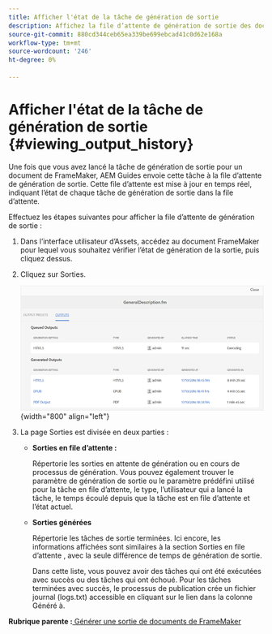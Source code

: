 ```yaml
---
title: Afficher l'état de la tâche de génération de sortie
description: Affichez la file d’attente de génération de sortie des documents de FrameMaker. Découvrez comment afficher l’état d’une tâche de génération de sortie.
source-git-commit: 880cd344ceb65ea339be699ebcad41c0d62e168a
workflow-type: tm+mt
source-wordcount: '246'
ht-degree: 0%

---
```


# Afficher l&#39;état de la tâche de génération de sortie {#viewing_output_history}

Une fois que vous avez lancé la tâche de génération de sortie pour un document de FrameMaker, AEM Guides envoie cette tâche à la file d’attente de génération de sortie. Cette file d’attente est mise à jour en temps réel, indiquant l’état de chaque tâche de génération de sortie dans la file d’attente.

Effectuez les étapes suivantes pour afficher la file d’attente de génération de sortie :

1. Dans l’interface utilisateur d’Assets, accédez au document FrameMaker pour lequel vous souhaitez vérifier l’état de génération de la sortie, puis cliquez dessus.

1. Cliquez sur Sorties.

   ![](images/output-queued-fm.png){width="800" align="left"}

1. La page Sorties est divisée en deux parties :

   - **Sorties en file d’attente :**

     Répertorie les sorties en attente de génération ou en cours de processus de génération. Vous pouvez également trouver le paramètre de génération de sortie ou le paramètre prédéfini utilisé pour la tâche en file d’attente, le type, l’utilisateur qui a lancé la tâche, le temps écoulé depuis que la tâche est en file d’attente et l’état actuel.

   - **Sorties générées**

     Répertorie les tâches de sortie terminées. Ici encore, les informations affichées sont similaires à la section Sorties en file d’attente , avec la seule différence de temps de génération de sortie.

     Dans cette liste, vous pouvez avoir des tâches qui ont été exécutées avec succès ou des tâches qui ont échoué. Pour les tâches terminées avec succès, le processus de publication crée un fichier journal \(logs.txt\) accessible en cliquant sur le lien dans la colonne Généré à.


**Rubrique parente :**[ Générer une sortie de documents de FrameMaker](fm-output-generatation.md)

